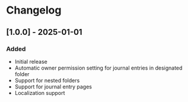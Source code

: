 # Changelog

## [1.0.0] - 2025-01-01
### Added
- Initial release
- Automatic owner permission setting for journal entries in designated folder
- Support for nested folders
- Support for journal entry pages
- Localization support
